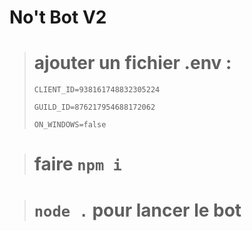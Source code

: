 # No't Bot V2

> # ajouter un fichier .env : 
>```TOKEN=token
>CLIENT_ID=938161748832305224 
>
>GUILD_ID=876217954688172062
>
>ON_WINDOWS=false	

> # faire `npm i`

> # `node .` pour lancer le bot